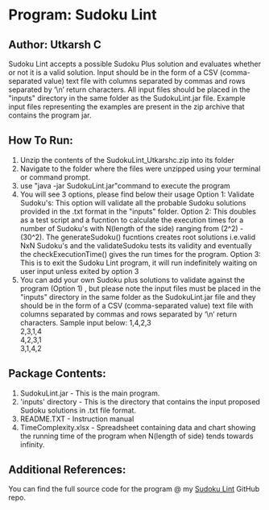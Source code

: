 Program: Sudoku Lint
====================
Author: Utkarsh C
-----------------
Sudoku Lint accepts a possible Sudoku Plus solution and evaluates whether or not it is a valid solution. 
Input should be in the form of a CSV (comma-separated value) text file with columns separated by commas 
and rows separated by ‘\n’ return characters. All input files should be placed in the "inputs" directory 
in the same folder as the SudokuLint.jar file. Example input files representing the examples are present 
in the zip archive that contains the program jar.

How To Run:
-------
1. Unzip the contents of the SudokuLint_Utkarshc.zip into its folder
2. Navigate to the folder where the files were unzipped using your terminal or command prompt.
3. use "java -jar SudokuLint.jar"command to execute the program
4. You will see 3 options, please find below their usage
    Option 1: Validate Sudoku's: This option will validate all the probable Sudoku solutions provided in the .txt format in the "inputs" folder.
    Option 2: This doubles as a test script and a fucntion to calculate the execution times for a number of Sudoku's with N(length of the side)
              ranging from (2^2) - (30^2). The generateSudoku() fucntions creates root solutions i.e.valid NxN Sudoku's and the validateSudoku 
              tests its validity and eventually the checkExecutionTime() gives the run times for  the program.
    Option 3: This is to exit the Sudoku Lint program, it will run indefinitely waiting on user input unless exited by option 3            
5. You can add your own Sudoku plus solutions to validate against the program (Option 1) , but please note the input files must be placed in the 
"inputs" directory in the same folder as the SudokuLint.jar file and they should be in the form of a CSV (comma-separated value) text file with 
columns separated by commas and rows separated by ‘\n’ return characters. Sample input below:
1,4,2,3  
2,3,1,4  
4,2,3,1  
3,1,4,2  

Package Contents:
----------------
1. SudokuLint.jar - This is the main program.
2. 'inputs' directory -  This is the directory that contains the input proposed Sudoku solutions in .txt file format.
3. README.TXT - Instruction manual
4. TimeComplexity.xlsx - Spreadsheet containing data and chart showing the running time of the program when N(length of side) tends towards infinity.


Additional References:
----------------------
You can find the full source code for the program @ my [Sudoku Lint](https://github.com/cyberutkarsh/hacking "SudokuLint") GitHub repo.
